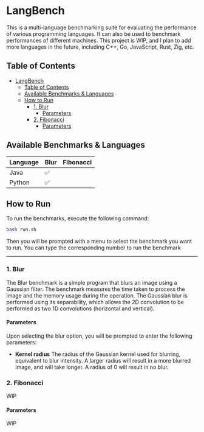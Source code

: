 # LangBench

This is a multi-language benchmarking suite for evaluating the performance of various programming languages. It can also be used to benchmark performances of different machines. This project is WIP, and I plan to add more languages in the future, including C++, Go, JavaScript, Rust, Zig, etc.

## Table of Contents

- [LangBench](#langbench)
  - [Table of Contents](#table-of-contents)
  - [Available Benchmarks \& Languages](#available-benchmarks--languages)
  - [How to Run](#how-to-run)
    - [1. Blur](#1-blur)
      - [Parameters](#parameters)
    - [2. Fibonacci](#2-fibonacci)
      - [Parameters](#parameters-1)

## Available Benchmarks & Languages

| Language | Blur | Fibonacci |
|----------|------|-----------|
| Java     |  ✅  |         |
| Python   |  ✅  |         |

## How to Run

To run the benchmarks, execute the following command:

```bash
bash run.sh
```

Then you will be prompted with a menu to select the benchmark you want to run. You can type the corresponding number to run the benchmark

---

### 1. Blur

The Blur benchmark is a simple program that blurs an image using a Gaussian filter. The benchmark measures the time taken to process the image and the memory usage during the operation. The Gaussian blur is performed using its separability, which allows the 2D convolution to be performed as two 1D convolutions (horizontal and vertical).

#### Parameters

Upon selecting the blur option, you will be prompted to enter the following parameters:

- **Kernel radius**
    The radius of the Gaussian kernel used for blurring, equivalent to blur intensity. A larger radius will result in a more blurred image, and will take longer. A radius of 0 will result in no blur.

### 2. Fibonacci

WIP

#### Parameters

WIP
